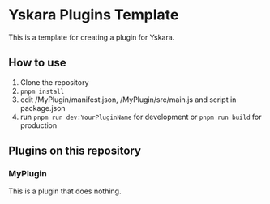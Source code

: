 # Yskara Plugins Template

This is a template for creating a plugin for Yskara.

## How to use

1. Clone the repository
2. `pnpm install`
3. edit /MyPlugin/manifest.json, /MyPlugin/src/main.js and script in package.json
4. run `pnpm run dev:YourPluginName` for development or `pnpm run build` for production


## Plugins on this repository

### MyPlugin

This is a plugin that does nothing.
